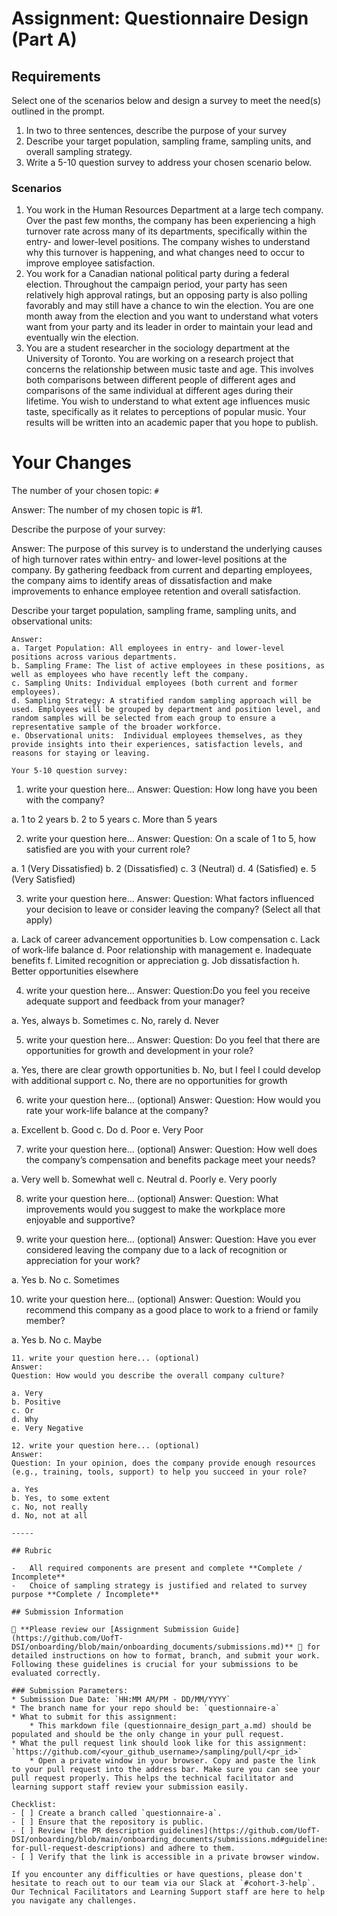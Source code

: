 # Assignment: Questionnaire Design (Part A)

## Requirements
Select one of the scenarios below and design a survey to meet the need(s) outlined in the prompt.

1.	In two to three sentences, describe the purpose of your survey
2.	Describe your target population, sampling frame, sampling units, and overall sampling strategy.
3.	Write a 5-10 question survey to address your chosen scenario below.


### Scenarios
1.	You work in the Human Resources Department at a large tech company. Over the past few months, the company has been experiencing a high turnover rate across many of its departments, specifically within the entry- and lower-level positions. The company wishes to understand why this turnover is happening, and what changes need to occur to improve employee satisfaction.
2.	You work for a Canadian national political party during a federal election. Throughout the campaign period, your party has seen relatively high approval ratings, but an opposing party is also polling favorably and may still have a chance to win the election. You are one month away from the election and you want to understand what voters want from your party and its leader in order to maintain your lead and eventually win the election.
3.	You are a student researcher in the sociology department at the University of Toronto. You are working on a research project that concerns the relationship between music taste and age. This involves both comparisons between different people of different ages and comparisons of the same individual at different ages during their lifetime. You wish to understand to what extent age influences music taste, specifically as it relates to perceptions of popular music. Your results will be written into an academic paper that you hope to publish.


# Your Changes

The number of your chosen topic: `#`

Answer: The number of my chosen topic is #1.

Describe the purpose of your survey:

Answer: 
The purpose of this survey is to understand the underlying causes of high turnover rates within entry- and lower-level positions at the company. By gathering feedback from current and departing employees, the company aims to identify areas of dissatisfaction and make improvements to enhance employee retention and overall satisfaction.

Describe your target population, sampling frame, sampling units, and observational units:
```
Answer: 
a. Target Population: All employees in entry- and lower-level positions across various departments.
b. Sampling Frame: The list of active employees in these positions, as well as employees who have recently left the company.
c. Sampling Units: Individual employees (both current and former employees).
d. Sampling Strategy: A stratified random sampling approach will be used. Employees will be grouped by department and position level, and random samples will be selected from each group to ensure a representative sample of the broader workforce.
e. Observational units:  Individual employees themselves, as they provide insights into their experiences, satisfaction levels, and reasons for staying or leaving.

Your 5-10 question survey:
```
1. write your question here...
Answer:
Question: How long have you been with the company?

a. 1 to 2 years
b. 2 to 5 years
c. More than 5 years

2. write your question here...
Answer:
Question: On a scale of 1 to 5, how satisfied are you with your current role?

a. 1 (Very Dissatisfied)
b. 2 (Dissatisfied)
c. 3 (Neutral)
d. 4 (Satisfied)
e. 5 (Very Satisfied)

3. write your question here...
Answer:
Question: What factors influenced your decision to leave or consider leaving the company? (Select all that apply)

a. Lack of career advancement opportunities
b. Low compensation
c. Lack of work-life balance
d. Poor relationship with management
e. Inadequate benefits
f. Limited recognition or appreciation
g. Job dissatisfaction
h. Better opportunities elsewhere

4. write your question here...
Answer:
Question:Do you feel you receive adequate support and feedback from your manager?

a. Yes, always
b. Sometimes
c. No, rarely
d. Never 

5. write your question here...
Answer:
Question: Do you feel that there are opportunities for growth and development in your role?

a. Yes, there are clear growth opportunities
b. No, but I feel I could develop with additional support
c. No, there are no opportunities for growth

6. write your question here... (optional)
Answer:
Question: How would you rate your work-life balance at the company?

a. Excellent
b. Good
c. Do
d. Poor
e. Very Poor

7. write your question here... (optional)
Answer:
Question: How well does the company’s compensation and benefits package meet your needs?

a. Very well
b. Somewhat well
c. Neutral
d. Poorly
e. Very poorly

8. write your question here... (optional)
Answer:
Question: What improvements would you suggest to make the workplace more enjoyable and supportive?


9. write your question here... (optional)
Answer:
Question: Have you ever considered leaving the company due to a lack of recognition or appreciation for your work?

a. Yes
b. No
c. Sometimes

10. write your question here... (optional)
Answer:
Question: Would you recommend this company as a good place to work to a friend or family member?

a. Yes
b. No
c. Maybe
```
11. write your question here... (optional)
Answer:
Question: How would you describe the overall company culture?

a. Very
b. Positive
c. Or
d. Why
e. Very Negative

12. write your question here... (optional)
Answer: 
Question: In your opinion, does the company provide enough resources (e.g., training, tools, support) to help you succeed in your role?

a. Yes
b. Yes, to some extent
c. No, not really
d. No, not at all

-----

## Rubric

-	All required components are present and complete **Complete / Incomplete**
-	Choice of sampling strategy is justified and related to survey purpose **Complete / Incomplete**

## Submission Information

🚨 **Please review our [Assignment Submission Guide](https://github.com/UofT-DSI/onboarding/blob/main/onboarding_documents/submissions.md)** 🚨 for detailed instructions on how to format, branch, and submit your work. Following these guidelines is crucial for your submissions to be evaluated correctly.

### Submission Parameters:
* Submission Due Date: `HH:MM AM/PM - DD/MM/YYYY`
* The branch name for your repo should be: `questionnaire-a`
* What to submit for this assignment:
    * This markdown file (questionnaire_design_part_a.md) should be populated and should be the only change in your pull request.
* What the pull request link should look like for this assignment: `https://github.com/<your_github_username>/sampling/pull/<pr_id>`
    * Open a private window in your browser. Copy and paste the link to your pull request into the address bar. Make sure you can see your pull request properly. This helps the technical facilitator and learning support staff review your submission easily.

Checklist:
- [ ] Create a branch called `questionnaire-a`.
- [ ] Ensure that the repository is public.
- [ ] Review [the PR description guidelines](https://github.com/UofT-DSI/onboarding/blob/main/onboarding_documents/submissions.md#guidelines-for-pull-request-descriptions) and adhere to them.
- [ ] Verify that the link is accessible in a private browser window.

If you encounter any difficulties or have questions, please don't hesitate to reach out to our team via our Slack at `#cohort-3-help`. Our Technical Facilitators and Learning Support staff are here to help you navigate any challenges.
